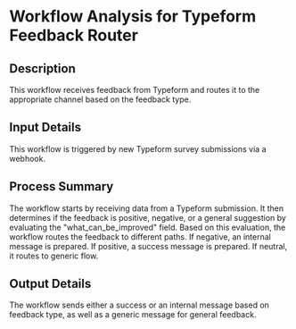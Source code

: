# Workflow Analysis for Typeform Feedback Router

## Description
This workflow receives feedback from Typeform and routes it to the appropriate channel based on the feedback type.

## Input Details
This workflow is triggered by new Typeform survey submissions via a webhook.

## Process Summary
The workflow starts by receiving data from a Typeform submission. It then determines if the feedback is positive, negative, or a general suggestion by evaluating the "what_can_be_improved" field. Based on this evaluation, the workflow routes the feedback to different paths. If negative, an internal message is prepared. If positive, a success message is prepared. If neutral, it routes to generic flow.

## Output Details
The workflow sends either a success or an internal message based on feedback type, as well as a generic message for general feedback.
